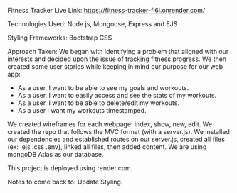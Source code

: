 Fitness Tracker
Live Link: https://fitness-tracker-fl6i.onrender.com/

Technologies Used: 
Node.js, Mongoose, Express and EJS

Styling Frameworks: Bootstrap CSS

Approach Taken: 
We began with identifying a problem that aligned with our interests and decided upon the issue of tracking fitness progress. We then created some user stories while keeping in mind our purpose for our web app:

- As a user, I want to be able to see my goals and workouts. 
- As a user, I want to easily access and see the stats of my workouts.
- As a user, I want to be able to delete/edit my workouts. 
- As a user I want my workouts timestamped.

We created wireframes for each webpage: index, show, new, edit. We created the repo that follows the MVC format (with a server.js). We installed our dependencies and established routes on our server.js, created all files (ex: .ejs .css .env), linked all files, then added content. We are using mongoDB Atlas as our database. 

This project is deployed using render.com.


Notes to come back to: Update Styling.